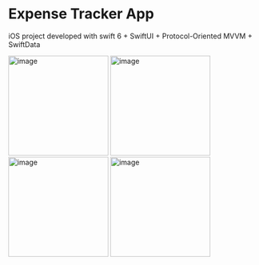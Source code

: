 # Expense Tracker App

iOS project developed with swift 6 + SwiftUI + Protocol-Oriented MVVM + SwiftData

<img width="200" alt="image" src="https://github.com/user-attachments/assets/09667432-fc57-4fe5-912b-15cf563c3b98">
<img width="200" alt="image" src="https://github.com/user-attachments/assets/1b60f33a-8109-43d0-9e5b-bfbc6153ffb4">
<img width="200" alt="image" src="https://github.com/user-attachments/assets/b5304b58-7a3b-4634-a7d5-4c976ebd5bad">
<img width="200" alt="image" src="https://github.com/user-attachments/assets/21be2e25-30e0-416a-bcac-25cce06f7b09">
